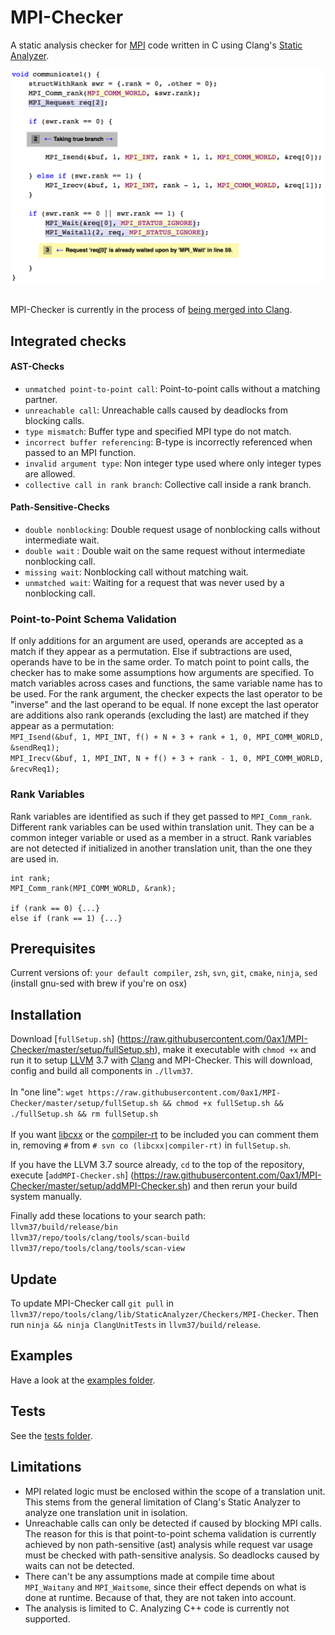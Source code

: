 # MPI-Checker
A static analysis checker for [MPI](https://en.wikipedia.org/wiki/Message_Passing_Interface) code
written in C using Clang's [Static Analyzer](http://clang-analyzer.llvm.org/).

<img src="https://github.com/0ax1/MPI-Checker/blob/master/screenshots/doublewait.jpg" width="500">

<br>MPI-Checker is currently in the process of [being merged into Clang](http://reviews.llvm.org/D12761).

## Integrated checks
#### AST-Checks
- `unmatched point-to-point call`: Point-to-point calls without a matching partner.
- `unreachable call`: Unreachable calls caused by deadlocks from blocking calls.
- `type mismatch`: Buffer type and specified MPI type do not match.
- `incorrect buffer referencing`: B-type is incorrectly referenced when passed to an MPI function.
- `invalid argument type`: Non integer type used where only integer types are allowed.
- `collective call in rank branch`: Collective call inside a rank branch.

#### Path-Sensitive-Checks
- `double nonblocking`: Double request usage of nonblocking calls without intermediate wait.
- `double wait` : Double wait on the same request without intermediate nonblocking call.
- `missing wait`: Nonblocking call without matching wait.
- `unmatched wait`: Waiting for a request that was never used by a nonblocking call.

### Point-to-Point Schema Validation
If only additions for an argument are used, operands are accepted as a match if they appear as a permutation.
Else if subtractions are used, operands have to be in the same order.
To match point to point calls, the checker has to make some assumptions how
arguments are specified. To match variables across cases and functions, the same variable name has to be used.
For the rank argument, the checker expects the last operator to be "inverse"
and the last operand to be equal.
If none except the last operator are additions also rank operands (excluding the last) are matched
if they appear as a permutation:
<br>`MPI_Isend(&buf, 1, MPI_INT, f() + N + 3 + rank + 1, 0, MPI_COMM_WORLD, &sendReq1);`<br>
`MPI_Irecv(&buf, 1, MPI_INT, N + f() + 3 + rank - 1, 0, MPI_COMM_WORLD, &recvReq1);`<br>

### Rank Variables
Rank variables are identified as such if they get passed to `MPI_Comm_rank`.
Different rank variables can be used within translation unit. They can be
a common integer variable or used as a member in a struct.
Rank variables are not detected if initialized in another translation unit, than
the one they are used in.

```
int rank;
MPI_Comm_rank(MPI_COMM_WORLD, &rank);

if (rank == 0) {...}
else if (rank == 1) {...}
```

## Prerequisites
Current versions of: `your default compiler`, `zsh`, `svn`, `git`, `cmake`,
`ninja`, `sed` (install gnu-sed with brew if you're on osx)

## Installation
Download [`fullSetup.sh`]
(https://raw.githubusercontent.com/0ax1/MPI-Checker/master/setup/fullSetup.sh),
make it executable with `chmod +x` and run it to setup
[LLVM](http://llvm.org/) 3.7 with [Clang](http://clang.llvm.org/) and MPI-Checker.
This will download, config and build all components in `./llvm37`. <br><br>In
"one line": `wget
https://raw.githubusercontent.com/0ax1/MPI-Checker/master/setup/fullSetup.sh &&
chmod +x fullSetup.sh && ./fullSetup.sh && rm fullSetup.sh` <br><br>If you want
[libcxx](http://libcxx.llvm.org/) or the
[compiler-rt](http://compiler-rt.llvm.org/) to be included you can comment them
in, removing `#` from `# svn co (libcxx|compiler-rt)` in `fullSetup.sh`.

If you have the LLVM 3.7 source already, `cd` to the top of the repository,
execute [`addMPI-Checker.sh`]
(https://raw.githubusercontent.com/0ax1/MPI-Checker/master/setup/addMPI-Checker.sh)
and then rerun your build system manually.

Finally add these locations to your search path:<br>
`llvm37/build/release/bin`<br>
`llvm37/repo/tools/clang/tools/scan-build`<br>
`llvm37/repo/tools/clang/tools/scan-view`<br>

## Update
To update MPI-Checker call `git pull` in `llvm37/repo/tools/clang/lib/StaticAnalyzer/Checkers/MPI-Checker`.
Then run `ninja && ninja ClangUnitTests` in `llvm37/build/release`.


## Examples
Have a look at the [examples folder](https://github.com/0ax1/MPI-Checker/tree/master/examples).

## Tests
See the [tests folder](https://github.com/0ax1/MPI-Checker/tree/master/tests).

## Limitations
- MPI related logic must be enclosed within the scope of a translation unit.
  This stems from the general limitation of Clang's Static Analyzer to analyze one translation unit in isolation.
- Unreachable calls can only be detected if caused by blocking MPI calls. The reason for this is that
  point-to-point schema validation is currently achieved by non path-sensitive (ast) analysis
  while request var usage must be checked with path-sensitive analysis.
  So deadlocks caused by waits can not be detected.
- There can't be any assumptions made at compile time about `MPI_Waitany` and
  `MPI_Waitsome`, since their effect depends on what is done at runtime. Because
  of that, they are not taken into account.
- The analysis is limited to C. Analyzing C++ code is currently not supported.
